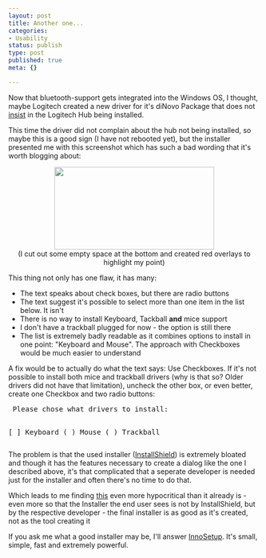 ```yaml
---
layout: post
title: Another one...
categories:
- Usability
status: publish
type: post
published: true
meta: {}

---
```

<p>
Now that bluetooth-support gets integrated into the Windows OS, I thought, maybe Logitech created a new driver for it's diNovo Package that does not <a href="http://www.gnegg.ch/archives/72-Fun-with-Logitech.html">insist</a> in the Logitech Hub being installed.
</p><p>This time the driver did not complain about the hub not being installed, so maybe this is a good sign (I have not rebooted yet), but the installer presented me with this screenshot which has such a bad wording that it's worth blogging about:</p>
<div align="center">
<a href="http://www.gnegg.ch/archives/setpoint.html" onclick="window.open('http://www.gnegg.ch/archives/setpoint.html','popup','width=504,height=260,scrollbars=no,resizable=no,toolbar=no,directories=no,location=no,menubar=no,status=no,left=0,top=0'); return false"><img src="http://www.gnegg.ch/archives/setpoint-thumb.png" width="320" height="165" border="0" /></a><br />(I cut out some empty space at the bottom and created red overlays to highlight my point)
</div>
<p>This thing not only has one flaw, it has many:</p>
<ul>
 <li>The text speaks about check boxes, but there are radio buttons</li>
 <li>The text suggest it's possible to select more than one item in the list below. It isn't</li>
  <li>There is no way to install Keyboard, Tackball <b>and</b> mice support</li>
  <li>I don't have a trackball plugged for now - the option is still there</li>
  <li>The list is extremely badly readable as it combines options to install in one point: "Keyboard and Mouse". The approach with Checkboxes would be much easier to understand</li>
</ul>
<p>A fix would be to actually do what the text says: Use Checkboxes. If it's not possible to install both mice and trackball drivers (why is that so? Older drivers did not have that limitation), uncheck the other box, or even better, create one Checkbox and two radio buttons:</p>
<pre>
 Please chose what drivers to install:

 [ ] Keyboard
 ( ) Mouse
 ( ) Trackball
</pre>
<p>The problem is that the used installer (<a href="http://www.installshield.com">InstallShield</a>) is extremely bloated and though it has the features necessary to create a dialog like the one I described above, it's that complicated that a seperate developer is needed just for the installer and often there's  no time to do that.</p>
<p>Which leads to me finding <a href="http://support.installshield.com/kb/view.asp?articleid=Q105444">this</a> even more hypocritical than it already is - even more so that the Installer the end user sees is not by InstallShield, but by the respective developer - the final installer is as good as it's created, not as the tool creating it</p>
<p>If you ask me what a good installer may be, I'll answer <a href="http://www.jrsoftware.org">InnoSetup</a>. It's small, simple, fast and extremely powerful.</p>
